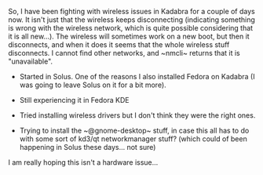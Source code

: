 So, I have been fighting with wireless issues in Kadabra for a couple
of days now. It isn't just that the wireless keeps disconnecting
(indicating something is wrong with the wireless network, which is
quite possible considering that it is all new...). The wireless will
sometimes work on a new boot, but then it disconnects, and when it
does it seems that the whole wireless stuff disconnects. I cannot find
other networks, and ~nmcli~ returns that it is "unavailable".

- Started in Solus. One of the reasons I also installed Fedora on
  Kadabra (I was going to leave Solus on it for a bit more).

- Still experiencing it in Fedora KDE

- Tried installing wireless drivers but I don't think they were the
  right ones.

- Trying to install the ~@gnome-desktop~ stuff, in case this all has
  to do with some sort of kd3/qt networkmanager stuff? (which could of
  been happening in Solus these days... not sure)


I am really hoping this isn't a hardware issue...
